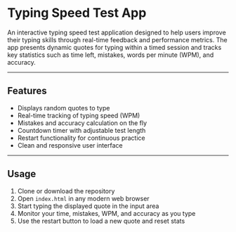 # Typing Speed Test App

An interactive typing speed test application designed to help users improve their typing skills through real-time feedback and performance metrics. The app presents dynamic quotes for typing within a timed session and tracks key statistics such as time left, mistakes, words per minute (WPM), and accuracy.

---

## Features

- Displays random quotes to type
- Real-time tracking of typing speed (WPM)
- Mistakes and accuracy calculation on the fly
- Countdown timer with adjustable test length
- Restart functionality for continuous practice
- Clean and responsive user interface

---

## Usage

1. Clone or download the repository
2. Open `index.html` in any modern web browser
3. Start typing the displayed quote in the input area
4. Monitor your time, mistakes, WPM, and accuracy as you type
5. Use the restart button to load a new quote and reset stats
